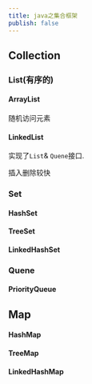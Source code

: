 ```yaml
---
title: java之集合框架
publish: false
---
```


## Collection

### List(有序的)

#### ArrayList

随机访问元素

#### LinkedList

实现了`List`& `Quene`接口.

插入删除较快

### Set

#### HashSet

#### TreeSet

#### LinkedHashSet

### Quene

#### PriorityQueue

## Map

#### HashMap

#### TreeMap

#### LinkedHashMap
